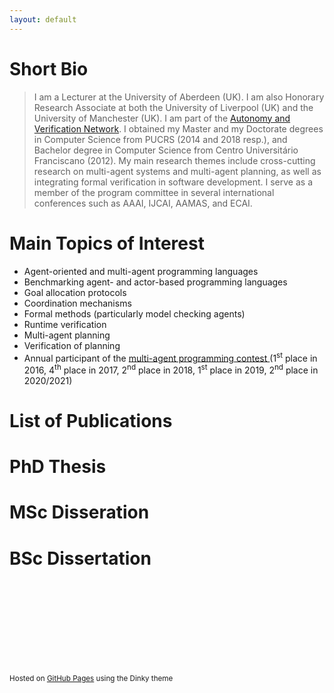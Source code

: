 ```yaml
---
layout: default
---
```


# Short Bio

> I am a Lecturer at the University of Aberdeen (UK). I am also Honorary Research Associate at both the University of Liverpool (UK) and the University of Manchester (UK). I am part of the [Autonomy and Verification Network](https://autonomy-and-verification.github.io/). I obtained my Master and my Doctorate degrees in Computer Science from PUCRS (2014 and 2018 resp.), and Bachelor degree in Computer Science from Centro Universitário Franciscano (2012). My main research themes include cross-cutting research on multi-agent systems and multi-agent planning, as well as integrating formal verification in software development. I serve as a member of the program committee in several international conferences such as AAAI, IJCAI, AAMAS, and ECAI.

# Main Topics of Interest

*   Agent-oriented and multi-agent programming languages 
*   Benchmarking agent- and actor-based programming languages
*   Goal allocation protocols
*	Coordination mechanisms
*	Formal methods (particularly model checking agents)
*	Runtime verification
*	Multi-agent planning
*	Verification of planning
*	Annual participant of the <a href="https://multiagentcontest.org/" target="_blank">multi-agent programming contest </a>(1<sup>st</sup> place in 2016, 4<sup>th</sup> place in 2017, 2<sup>nd</sup> place in 2018, 1<sup>st</sup> place in 2019, 2<sup>nd</sup> place in 2020/2021)

# List of Publications
<script src="https://bibbase.org/show?bib=https%3A%2F%2Frafaelcaue.github.io%2Fpublications.bib&jsonp=1&group0=year"></script>

# PhD Thesis
<script src="https://bibbase.org/show?bib=http%3A%2F%2Frafaelcaue.github.io%2Fphd.bib&jsonp=1"></script>

# MSc Disseration
<script src="https://bibbase.org/show?bib=https%3A%2F%2Frafaelcaue.github.io%2Fmsc.bib&jsonp=1"></script>

# BSc Dissertation
<script src="https://bibbase.org/show?bib=https%3A%2F%2Frafaelcaue.github.io%2Fbsc.bib&jsonp=1"></script>

<br />
<br />
<br />
<br />
<br />
<br />
<br />
<br />
<p><small>Hosted on <a href="https://pages.github.com">GitHub Pages</a> using the Dinky theme</small></p>
